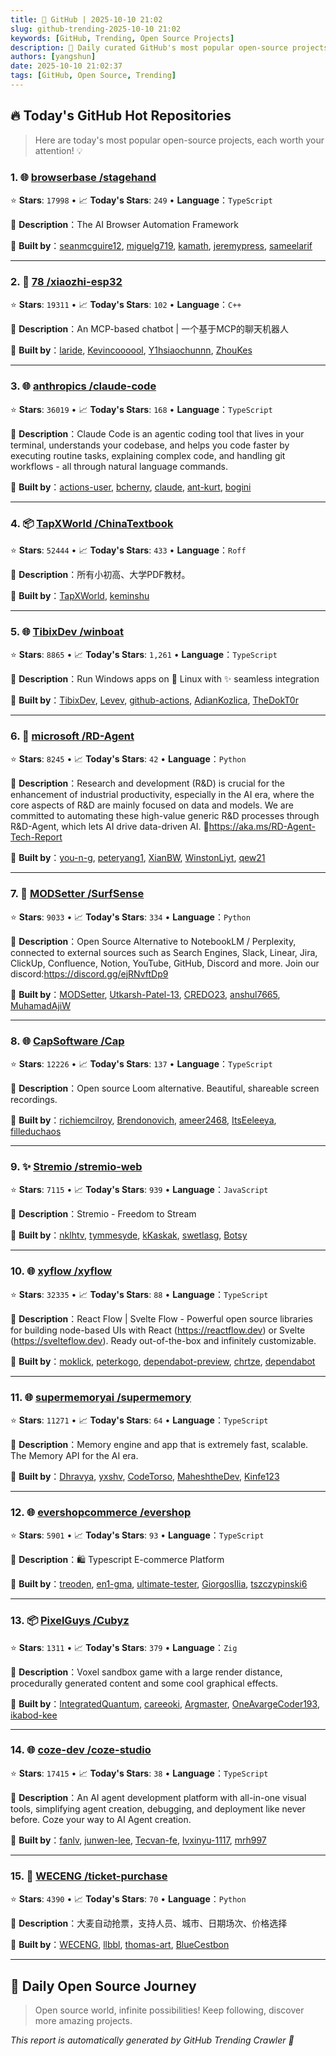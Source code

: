 ```yaml
---
title: 🚀 GitHub | 2025-10-10 21:02
slug: github-trending-2025-10-10 21:02
keywords: [GitHub, Trending, Open Source Projects]
description: 🌟 Daily curated GitHub's most popular open-source projects to help you stay on the pulse of technology!
authors: [yangshun]
date: 2025-10-10 21:02:37
tags: [GitHub, Open Source, Trending]
---
```


## 🔥 Today's GitHub Hot Repositories

> Here are today's most popular open-source projects, each worth your attention! 💡

### 1. 🌐 [browserbase /stagehand](https://github.com/browserbase/stagehand)

⭐ **Stars**: `17998`   •   📈 **Today's Stars**: `249`   •   **Language**：`TypeScript`

📝 **Description**：The AI Browser Automation Framework

🤝 **Built by**：[seanmcguire12](https://github.com/seanmcguire12), [miguelg719](https://github.com/miguelg719), [kamath](https://github.com/kamath), [jeremypress](https://github.com/jeremypress), [sameelarif](https://github.com/sameelarif)

---

### 2. 🔧 [78 /xiaozhi-esp32](https://github.com/78/xiaozhi-esp32)

⭐ **Stars**: `19311`   •   📈 **Today's Stars**: `102`   •   **Language**：`C++`

📝 **Description**：An MCP-based chatbot | 一个基于MCP的聊天机器人

🤝 **Built by**：[laride](https://github.com/laride), [Kevincoooool](https://github.com/Kevincoooool), [Y1hsiaochunnn](https://github.com/Y1hsiaochunnn), [ZhouKes](https://github.com/ZhouKes)

---

### 3. 🌐 [anthropics /claude-code](https://github.com/anthropics/claude-code)

⭐ **Stars**: `36019`   •   📈 **Today's Stars**: `168`   •   **Language**：`TypeScript`

📝 **Description**：Claude Code is an agentic coding tool that lives in your terminal, understands your codebase, and helps you code faster by executing routine tasks, explaining complex code, and handling git workflows - all through natural language commands.

🤝 **Built by**：[actions-user](https://github.com/actions-user), [bcherny](https://github.com/bcherny), [claude](https://github.com/claude), [ant-kurt](https://github.com/ant-kurt), [bogini](https://github.com/bogini)

---

### 4. 📦 [TapXWorld /ChinaTextbook](https://github.com/TapXWorld/ChinaTextbook)

⭐ **Stars**: `52444`   •   📈 **Today's Stars**: `433`   •   **Language**：`Roff`

📝 **Description**：所有小初高、大学PDF教材。

🤝 **Built by**：[TapXWorld](https://github.com/TapXWorld), [keminshu](https://github.com/keminshu)

---

### 5. 🌐 [TibixDev /winboat](https://github.com/TibixDev/winboat)

⭐ **Stars**: `8865`   •   📈 **Today's Stars**: `1,261`   •   **Language**：`TypeScript`

📝 **Description**：Run Windows apps on 🐧 Linux with ✨ seamless integration

🤝 **Built by**：[TibixDev](https://github.com/TibixDev), [Levev](https://github.com/Levev), [github-actions](https://github.com/github-actions), [AdianKozlica](https://github.com/AdianKozlica), [TheDokT0r](https://github.com/TheDokT0r)

---

### 6. 🐍 [microsoft /RD-Agent](https://github.com/microsoft/RD-Agent)

⭐ **Stars**: `8245`   •   📈 **Today's Stars**: `42`   •   **Language**：`Python`

📝 **Description**：Research and development (R&D) is crucial for the enhancement of industrial productivity, especially in the AI era, where the core aspects of R&D are mainly focused on data and models. We are committed to automating these high-value generic R&D processes through R&D-Agent, which lets AI drive data-driven AI. 🔗https://aka.ms/RD-Agent-Tech-Report

🤝 **Built by**：[you-n-g](https://github.com/you-n-g), [peteryang1](https://github.com/peteryang1), [XianBW](https://github.com/XianBW), [WinstonLiyt](https://github.com/WinstonLiyt), [qew21](https://github.com/qew21)

---

### 7. 🐍 [MODSetter /SurfSense](https://github.com/MODSetter/SurfSense)

⭐ **Stars**: `9033`   •   📈 **Today's Stars**: `334`   •   **Language**：`Python`

📝 **Description**：Open Source Alternative to NotebookLM / Perplexity, connected to external sources such as Search Engines, Slack, Linear, Jira, ClickUp, Confluence, Notion, YouTube, GitHub, Discord and more. Join our discord:https://discord.gg/ejRNvftDp9

🤝 **Built by**：[MODSetter](https://github.com/MODSetter), [Utkarsh-Patel-13](https://github.com/Utkarsh-Patel-13), [CREDO23](https://github.com/CREDO23), [anshul7665](https://github.com/anshul7665), [MuhamadAjiW](https://github.com/MuhamadAjiW)

---

### 8. 🌐 [CapSoftware /Cap](https://github.com/CapSoftware/Cap)

⭐ **Stars**: `12226`   •   📈 **Today's Stars**: `137`   •   **Language**：`TypeScript`

📝 **Description**：Open source Loom alternative. Beautiful, shareable screen recordings.

🤝 **Built by**：[richiemcilroy](https://github.com/richiemcilroy), [Brendonovich](https://github.com/Brendonovich), [ameer2468](https://github.com/ameer2468), [ItsEeleeya](https://github.com/ItsEeleeya), [filleduchaos](https://github.com/filleduchaos)

---

### 9. ✨ [Stremio /stremio-web](https://github.com/Stremio/stremio-web)

⭐ **Stars**: `7115`   •   📈 **Today's Stars**: `939`   •   **Language**：`JavaScript`

📝 **Description**：Stremio - Freedom to Stream

🤝 **Built by**：[nklhtv](https://github.com/nklhtv), [tymmesyde](https://github.com/tymmesyde), [kKaskak](https://github.com/kKaskak), [swetlasg](https://github.com/swetlasg), [Botsy](https://github.com/Botsy)

---

### 10. 🌐 [xyflow /xyflow](https://github.com/xyflow/xyflow)

⭐ **Stars**: `32335`   •   📈 **Today's Stars**: `88`   •   **Language**：`TypeScript`

📝 **Description**：React Flow | Svelte Flow - Powerful open source libraries for building node-based UIs with React (https://reactflow.dev) or Svelte (https://svelteflow.dev). Ready out-of-the-box and infinitely customizable.

🤝 **Built by**：[moklick](https://github.com/moklick), [peterkogo](https://github.com/peterkogo), [dependabot-preview](https://github.com/dependabot-preview), [chrtze](https://github.com/chrtze), [dependabot](https://github.com/dependabot)

---

### 11. 🌐 [supermemoryai /supermemory](https://github.com/supermemoryai/supermemory)

⭐ **Stars**: `11271`   •   📈 **Today's Stars**: `64`   •   **Language**：`TypeScript`

📝 **Description**：Memory engine and app that is extremely fast, scalable. The Memory API for the AI era.

🤝 **Built by**：[Dhravya](https://github.com/Dhravya), [yxshv](https://github.com/yxshv), [CodeTorso](https://github.com/CodeTorso), [MaheshtheDev](https://github.com/MaheshtheDev), [Kinfe123](https://github.com/Kinfe123)

---

### 12. 🌐 [evershopcommerce /evershop](https://github.com/evershopcommerce/evershop)

⭐ **Stars**: `5901`   •   📈 **Today's Stars**: `93`   •   **Language**：`TypeScript`

📝 **Description**：🛍️ Typescript E-commerce Platform

🤝 **Built by**：[treoden](https://github.com/treoden), [en1-gma](https://github.com/en1-gma), [ultimate-tester](https://github.com/ultimate-tester), [GiorgosIlia](https://github.com/GiorgosIlia), [tszczypinski6](https://github.com/tszczypinski6)

---

### 13. 📦 [PixelGuys /Cubyz](https://github.com/PixelGuys/Cubyz)

⭐ **Stars**: `1311`   •   📈 **Today's Stars**: `379`   •   **Language**：`Zig`

📝 **Description**：Voxel sandbox game with a large render distance, procedurally generated content and some cool graphical effects.

🤝 **Built by**：[IntegratedQuantum](https://github.com/IntegratedQuantum), [careeoki](https://github.com/careeoki), [Argmaster](https://github.com/Argmaster), [OneAvargeCoder193](https://github.com/OneAvargeCoder193), [ikabod-kee](https://github.com/ikabod-kee)

---

### 14. 🌐 [coze-dev /coze-studio](https://github.com/coze-dev/coze-studio)

⭐ **Stars**: `17415`   •   📈 **Today's Stars**: `38`   •   **Language**：`TypeScript`

📝 **Description**：An AI agent development platform with all-in-one visual tools, simplifying agent creation, debugging, and deployment like never before. Coze your way to AI Agent creation.

🤝 **Built by**：[fanlv](https://github.com/fanlv), [junwen-lee](https://github.com/junwen-lee), [Tecvan-fe](https://github.com/Tecvan-fe), [lvxinyu-1117](https://github.com/lvxinyu-1117), [mrh997](https://github.com/mrh997)

---

### 15. 🐍 [WECENG /ticket-purchase](https://github.com/WECENG/ticket-purchase)

⭐ **Stars**: `4390`   •   📈 **Today's Stars**: `70`   •   **Language**：`Python`

📝 **Description**：大麦自动抢票，支持人员、城市、日期场次、价格选择

🤝 **Built by**：[WECENG](https://github.com/WECENG), [llbbl](https://github.com/llbbl), [thomas-art](https://github.com/thomas-art), [BlueCestbon](https://github.com/BlueCestbon)

---

## 🌈 Daily Open Source Journey

> Open source world, infinite possibilities! Keep following, discover more amazing projects.

*This report is automatically generated by GitHub Trending Crawler 🤖*
